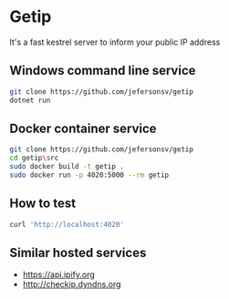# Getip
It's a fast kestrel server to inform your public IP address

## Windows command line service
```bash
git clone https://github.com/jefersonsv/getip
dotnet run
```

## Docker container service
```bash
git clone https://github.com/jefersonsv/getip
cd getip\src
sudo docker build -t getip .
sudo docker run -p 4020:5000 --rm getip
```

## How to test
```bash
curl 'http://localhost:4020'
```

## Similar hosted services
* https://api.ipify.org
* http://checkip.dyndns.org

